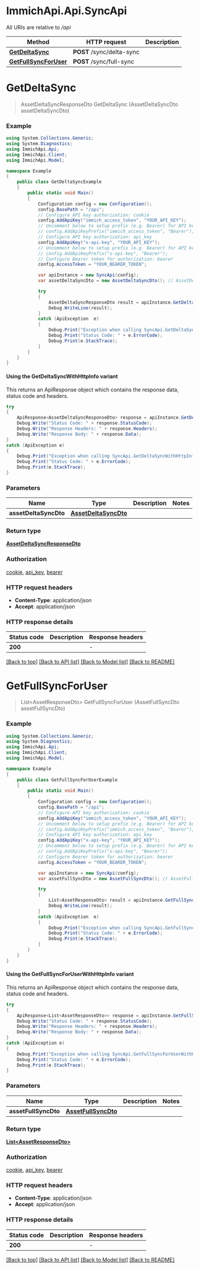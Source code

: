 # ImmichApi.Api.SyncApi

All URIs are relative to */api*

| Method | HTTP request | Description |
|--------|--------------|-------------|
| [**GetDeltaSync**](SyncApi.md#getdeltasync) | **POST** /sync/delta-sync |  |
| [**GetFullSyncForUser**](SyncApi.md#getfullsyncforuser) | **POST** /sync/full-sync |  |

<a id="getdeltasync"></a>
# **GetDeltaSync**
> AssetDeltaSyncResponseDto GetDeltaSync (AssetDeltaSyncDto assetDeltaSyncDto)



### Example
```csharp
using System.Collections.Generic;
using System.Diagnostics;
using ImmichApi.Api;
using ImmichApi.Client;
using ImmichApi.Model;

namespace Example
{
    public class GetDeltaSyncExample
    {
        public static void Main()
        {
            Configuration config = new Configuration();
            config.BasePath = "/api";
            // Configure API key authorization: cookie
            config.AddApiKey("immich_access_token", "YOUR_API_KEY");
            // Uncomment below to setup prefix (e.g. Bearer) for API key, if needed
            // config.AddApiKeyPrefix("immich_access_token", "Bearer");
            // Configure API key authorization: api_key
            config.AddApiKey("x-api-key", "YOUR_API_KEY");
            // Uncomment below to setup prefix (e.g. Bearer) for API key, if needed
            // config.AddApiKeyPrefix("x-api-key", "Bearer");
            // Configure Bearer token for authorization: bearer
            config.AccessToken = "YOUR_BEARER_TOKEN";

            var apiInstance = new SyncApi(config);
            var assetDeltaSyncDto = new AssetDeltaSyncDto(); // AssetDeltaSyncDto | 

            try
            {
                AssetDeltaSyncResponseDto result = apiInstance.GetDeltaSync(assetDeltaSyncDto);
                Debug.WriteLine(result);
            }
            catch (ApiException  e)
            {
                Debug.Print("Exception when calling SyncApi.GetDeltaSync: " + e.Message);
                Debug.Print("Status Code: " + e.ErrorCode);
                Debug.Print(e.StackTrace);
            }
        }
    }
}
```

#### Using the GetDeltaSyncWithHttpInfo variant
This returns an ApiResponse object which contains the response data, status code and headers.

```csharp
try
{
    ApiResponse<AssetDeltaSyncResponseDto> response = apiInstance.GetDeltaSyncWithHttpInfo(assetDeltaSyncDto);
    Debug.Write("Status Code: " + response.StatusCode);
    Debug.Write("Response Headers: " + response.Headers);
    Debug.Write("Response Body: " + response.Data);
}
catch (ApiException e)
{
    Debug.Print("Exception when calling SyncApi.GetDeltaSyncWithHttpInfo: " + e.Message);
    Debug.Print("Status Code: " + e.ErrorCode);
    Debug.Print(e.StackTrace);
}
```

### Parameters

| Name | Type | Description | Notes |
|------|------|-------------|-------|
| **assetDeltaSyncDto** | [**AssetDeltaSyncDto**](AssetDeltaSyncDto.md) |  |  |

### Return type

[**AssetDeltaSyncResponseDto**](AssetDeltaSyncResponseDto.md)

### Authorization

[cookie](../README.md#cookie), [api_key](../README.md#api_key), [bearer](../README.md#bearer)

### HTTP request headers

 - **Content-Type**: application/json
 - **Accept**: application/json


### HTTP response details
| Status code | Description | Response headers |
|-------------|-------------|------------------|
| **200** |  |  -  |

[[Back to top]](#) [[Back to API list]](../README.md#documentation-for-api-endpoints) [[Back to Model list]](../README.md#documentation-for-models) [[Back to README]](../README.md)

<a id="getfullsyncforuser"></a>
# **GetFullSyncForUser**
> List&lt;AssetResponseDto&gt; GetFullSyncForUser (AssetFullSyncDto assetFullSyncDto)



### Example
```csharp
using System.Collections.Generic;
using System.Diagnostics;
using ImmichApi.Api;
using ImmichApi.Client;
using ImmichApi.Model;

namespace Example
{
    public class GetFullSyncForUserExample
    {
        public static void Main()
        {
            Configuration config = new Configuration();
            config.BasePath = "/api";
            // Configure API key authorization: cookie
            config.AddApiKey("immich_access_token", "YOUR_API_KEY");
            // Uncomment below to setup prefix (e.g. Bearer) for API key, if needed
            // config.AddApiKeyPrefix("immich_access_token", "Bearer");
            // Configure API key authorization: api_key
            config.AddApiKey("x-api-key", "YOUR_API_KEY");
            // Uncomment below to setup prefix (e.g. Bearer) for API key, if needed
            // config.AddApiKeyPrefix("x-api-key", "Bearer");
            // Configure Bearer token for authorization: bearer
            config.AccessToken = "YOUR_BEARER_TOKEN";

            var apiInstance = new SyncApi(config);
            var assetFullSyncDto = new AssetFullSyncDto(); // AssetFullSyncDto | 

            try
            {
                List<AssetResponseDto> result = apiInstance.GetFullSyncForUser(assetFullSyncDto);
                Debug.WriteLine(result);
            }
            catch (ApiException  e)
            {
                Debug.Print("Exception when calling SyncApi.GetFullSyncForUser: " + e.Message);
                Debug.Print("Status Code: " + e.ErrorCode);
                Debug.Print(e.StackTrace);
            }
        }
    }
}
```

#### Using the GetFullSyncForUserWithHttpInfo variant
This returns an ApiResponse object which contains the response data, status code and headers.

```csharp
try
{
    ApiResponse<List<AssetResponseDto>> response = apiInstance.GetFullSyncForUserWithHttpInfo(assetFullSyncDto);
    Debug.Write("Status Code: " + response.StatusCode);
    Debug.Write("Response Headers: " + response.Headers);
    Debug.Write("Response Body: " + response.Data);
}
catch (ApiException e)
{
    Debug.Print("Exception when calling SyncApi.GetFullSyncForUserWithHttpInfo: " + e.Message);
    Debug.Print("Status Code: " + e.ErrorCode);
    Debug.Print(e.StackTrace);
}
```

### Parameters

| Name | Type | Description | Notes |
|------|------|-------------|-------|
| **assetFullSyncDto** | [**AssetFullSyncDto**](AssetFullSyncDto.md) |  |  |

### Return type

[**List&lt;AssetResponseDto&gt;**](AssetResponseDto.md)

### Authorization

[cookie](../README.md#cookie), [api_key](../README.md#api_key), [bearer](../README.md#bearer)

### HTTP request headers

 - **Content-Type**: application/json
 - **Accept**: application/json


### HTTP response details
| Status code | Description | Response headers |
|-------------|-------------|------------------|
| **200** |  |  -  |

[[Back to top]](#) [[Back to API list]](../README.md#documentation-for-api-endpoints) [[Back to Model list]](../README.md#documentation-for-models) [[Back to README]](../README.md)


